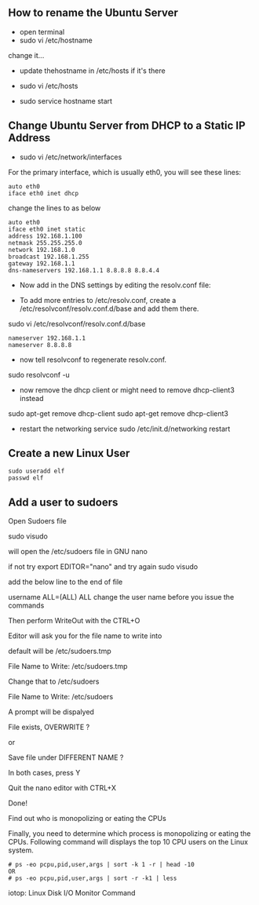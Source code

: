 ## How to rename the Ubuntu Server

- open terminal
 - sudo vi /etc/hostname

 change it...

  - update thehostname in /etc/hosts if it's there

  - sudo vi /etc/hosts

- sudo service hostname start 

## Change Ubuntu Server from DHCP to a Static IP Address

- sudo vi /etc/network/interfaces

For the primary interface, which is usually eth0, you will see these lines:

```
auto eth0
iface eth0 inet dhcp
```
change the lines to as below

```
auto eth0
iface eth0 inet static
address 192.168.1.100
netmask 255.255.255.0
network 192.168.1.0
broadcast 192.168.1.255
gateway 192.168.1.1
dns-nameservers 192.168.1.1 8.8.8.8 8.8.4.4
```

- Now add in the DNS settings by editing the resolv.conf file:

 - To add more entries to /etc/resolv.conf, create a /etc/resolvconf/resolv.conf.d/base and add them there.

sudo vi /etc/resolvconf/resolv.conf.d/base

```
nameserver 192.168.1.1
nameserver 8.8.8.8
```

- now tell resolvconf to regenerate resolv.conf.

sudo resolvconf -u


- now remove the dhcp client or might need to remove dhcp-client3 instead

sudo apt-get remove dhcp-client
sudo apt-get remove dhcp-client3

- restart the networking service
sudo /etc/init.d/networking restart

## Create a new Linux User

```
sudo useradd elf
passwd elf
```

## Add a user to sudoers

Open Sudoers file

sudo visudo

will open the /etc/sudoers file in GNU nano

if not try export EDITOR="nano" and try again sudo visudo

add the below line to the end of file

username ALL=(ALL) ALL change the user name before you issue the commands

Then perform WriteOut with the CTRL+O

Editor will ask you for the file name to write into

default will be /etc/sudoers.tmp

File Name to Write: /etc/sudoers.tmp

Change that to /etc/sudoers

File Name to Write: /etc/sudoers

A prompt will be dispalyed

File exists, OVERWRITE ?

or

Save file under DIFFERENT NAME ?

In both cases, press Y

Quit the nano editor with CTRL+X

Done!




Find out who is monopolizing or eating the CPUs

Finally, you need to determine which process is monopolizing or eating the CPUs. Following command will displays the top 10 CPU users on the Linux system.

```
# ps -eo pcpu,pid,user,args | sort -k 1 -r | head -10
OR
# ps -eo pcpu,pid,user,args | sort -r -k1 | less
```

iotop: Linux Disk I/O Monitor Command
